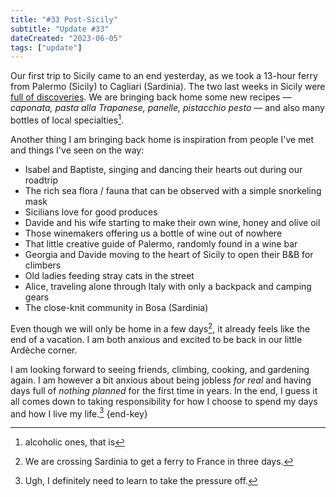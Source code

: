 ```yaml
---
title: "#33 Post-Sicily"
subtitle: "Update #33"
dateCreated: "2023-06-05"
tags: ["update"]
---
```


Our first trip to Sicily came to an end yesterday, as we took a 13-hour ferry from Palermo (Sicily) to Cagliari (Sardinia). The two last weeks in Sicily were [full of discoveries](/posts/sicilian-notes). We are bringing back home some new recipes — _caponata, pasta alla Trapanese, panelle, pistacchio pesto_ — and also many bottles of local specialties[^1].

Another thing I am bringing back home is inspiration from people I've met and things I've seen on the way:

- Isabel and Baptiste, singing and dancing their hearts out during our roadtrip
- The rich sea flora / fauna that can be observed with a simple snorkeling mask
- Sicilians love for good produces
- Davide and his wife starting to make their own wine, honey and olive oil
- Those winemakers offering us a bottle of wine out of nowhere
- That little creative guide of Palermo, randomly found in a wine bar
- Georgia and Davide moving to the heart of Sicily to open their B&B for climbers
- Old ladies feeding stray cats in the street
- Alice, traveling alone through Italy with only a backpack and camping gears
- The close-knit community in Bosa (Sardinia)

Even though we will only be home in a few days[^2], it already feels like the end of a vacation. I am both anxious and excited to be back in our little Ardèche corner.

I am looking forward to seeing friends, climbing, cooking, and gardening again. I am however a bit anxious about being jobless _for real_ and having days full of _nothing planned_ for the first time in years. In the end, I guess it all comes down to taking responsibility for how I choose to spend my days and how I live my life.[^3] {end-key}

[^1]: alcoholic ones, that is
[^2]: We are crossing Sardinia to get a ferry to France in three days.
[^3]: Ugh, I definitely need to learn to take the pressure off.
